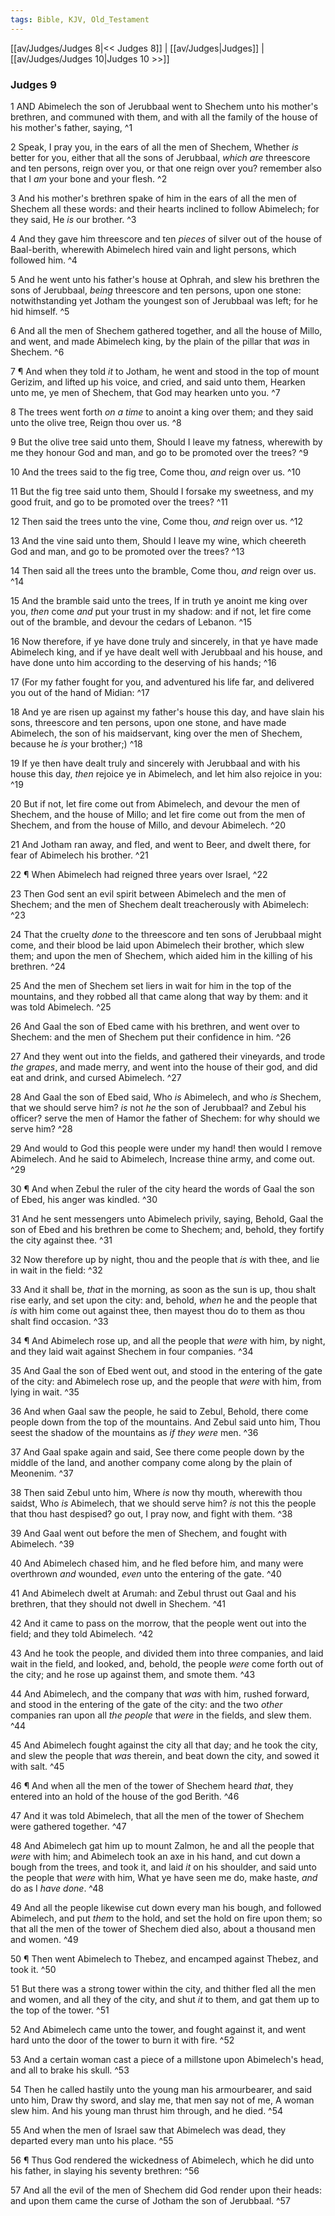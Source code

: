 ```yaml
---
tags: Bible, KJV, Old_Testament
---
```


[[av/Judges/Judges 8|<< Judges 8]] | [[av/Judges|Judges]] | [[av/Judges/Judges 10|Judges 10 >>]]

### Judges 9

1 AND Abimelech the son of Jerubbaal went to Shechem unto his mother's brethren, and communed with them, and with all the family of the house of his mother's father, saying, ^1

2 Speak, I pray you, in the ears of all the men of Shechem, Whether _is_ better for you, either that all the sons of Jerubbaal, _which_ _are_ threescore and ten persons, reign over you, or that one reign over you? remember also that I _am_ your bone and your flesh. ^2

3 And his mother's brethren spake of him in the ears of all the men of Shechem all these words: and their hearts inclined to follow Abimelech; for they said, He _is_ our brother. ^3

4 And they gave him threescore and ten _pieces_ of silver out of the house of Baal-berith, wherewith Abimelech hired vain and light persons, which followed him. ^4

5 And he went unto his father's house at Ophrah, and slew his brethren the sons of Jerubbaal, _being_ threescore and ten persons, upon one stone: notwithstanding yet Jotham the youngest son of Jerubbaal was left; for he hid himself. ^5

6 And all the men of Shechem gathered together, and all the house of Millo, and went, and made Abimelech king, by the plain of the pillar that _was_ in Shechem. ^6

7 ¶ And when they told _it_ to Jotham, he went and stood in the top of mount Gerizim, and lifted up his voice, and cried, and said unto them, Hearken unto me, ye men of Shechem, that God may hearken unto you. ^7

8 The trees went forth _on_ _a_ _time_ to anoint a king over them; and they said unto the olive tree, Reign thou over us. ^8

9 But the olive tree said unto them, Should I leave my fatness, wherewith by me they honour God and man, and go to be promoted over the trees? ^9

10 And the trees said to the fig tree, Come thou, _and_ reign over us. ^10

11 But the fig tree said unto them, Should I forsake my sweetness, and my good fruit, and go to be promoted over the trees? ^11

12 Then said the trees unto the vine, Come thou, _and_ reign over us. ^12

13 And the vine said unto them, Should I leave my wine, which cheereth God and man, and go to be promoted over the trees? ^13

14 Then said all the trees unto the bramble, Come thou, _and_ reign over us. ^14

15 And the bramble said unto the trees, If in truth ye anoint me king over you, _then_ come _and_ put your trust in my shadow: and if not, let fire come out of the bramble, and devour the cedars of Lebanon. ^15

16 Now therefore, if ye have done truly and sincerely, in that ye have made Abimelech king, and if ye have dealt well with Jerubbaal and his house, and have done unto him according to the deserving of his hands; ^16

17 (For my father fought for you, and adventured his life far, and delivered you out of the hand of Midian: ^17

18 And ye are risen up against my father's house this day, and have slain his sons, threescore and ten persons, upon one stone, and have made Abimelech, the son of his maidservant, king over the men of Shechem, because he _is_ your brother;) ^18

19 If ye then have dealt truly and sincerely with Jerubbaal and with his house this day, _then_ rejoice ye in Abimelech, and let him also rejoice in you: ^19

20 But if not, let fire come out from Abimelech, and devour the men of Shechem, and the house of Millo; and let fire come out from the men of Shechem, and from the house of Millo, and devour Abimelech. ^20

21 And Jotham ran away, and fled, and went to Beer, and dwelt there, for fear of Abimelech his brother. ^21

22 ¶ When Abimelech had reigned three years over Israel, ^22

23 Then God sent an evil spirit between Abimelech and the men of Shechem; and the men of Shechem dealt treacherously with Abimelech: ^23

24 That the cruelty _done_ to the threescore and ten sons of Jerubbaal might come, and their blood be laid upon Abimelech their brother, which slew them; and upon the men of Shechem, which aided him in the killing of his brethren. ^24

25 And the men of Shechem set liers in wait for him in the top of the mountains, and they robbed all that came along that way by them: and it was told Abimelech. ^25

26 And Gaal the son of Ebed came with his brethren, and went over to Shechem: and the men of Shechem put their confidence in him. ^26

27 And they went out into the fields, and gathered their vineyards, and trode _the_ _grapes_, and made merry, and went into the house of their god, and did eat and drink, and cursed Abimelech. ^27

28 And Gaal the son of Ebed said, Who _is_ Abimelech, and who _is_ Shechem, that we should serve him? _is_ not _he_ the son of Jerubbaal? and Zebul his officer? serve the men of Hamor the father of Shechem: for why should we serve him? ^28

29 And would to God this people were under my hand! then would I remove Abimelech. And he said to Abimelech, Increase thine army, and come out. ^29

30 ¶ And when Zebul the ruler of the city heard the words of Gaal the son of Ebed, his anger was kindled. ^30

31 And he sent messengers unto Abimelech privily, saying, Behold, Gaal the son of Ebed and his brethren be come to Shechem; and, behold, they fortify the city against thee. ^31

32 Now therefore up by night, thou and the people that _is_ with thee, and lie in wait in the field: ^32

33 And it shall be, _that_ in the morning, as soon as the sun is up, thou shalt rise early, and set upon the city: and, behold, _when_ he and the people that _is_ with him come out against thee, then mayest thou do to them as thou shalt find occasion. ^33

34 ¶ And Abimelech rose up, and all the people that _were_ with him, by night, and they laid wait against Shechem in four companies. ^34

35 And Gaal the son of Ebed went out, and stood in the entering of the gate of the city: and Abimelech rose up, and the people that _were_ with him, from lying in wait. ^35

36 And when Gaal saw the people, he said to Zebul, Behold, there come people down from the top of the mountains. And Zebul said unto him, Thou seest the shadow of the mountains as _if_ _they_ _were_ men. ^36

37 And Gaal spake again and said, See there come people down by the middle of the land, and another company come along by the plain of Meonenim. ^37

38 Then said Zebul unto him, Where _is_ now thy mouth, wherewith thou saidst, Who _is_ Abimelech, that we should serve him? _is_ not this the people that thou hast despised? go out, I pray now, and fight with them. ^38

39 And Gaal went out before the men of Shechem, and fought with Abimelech. ^39

40 And Abimelech chased him, and he fled before him, and many were overthrown _and_ wounded, _even_ unto the entering of the gate. ^40

41 And Abimelech dwelt at Arumah: and Zebul thrust out Gaal and his brethren, that they should not dwell in Shechem. ^41

42 And it came to pass on the morrow, that the people went out into the field; and they told Abimelech. ^42

43 And he took the people, and divided them into three companies, and laid wait in the field, and looked, and, behold, the people _were_ come forth out of the city; and he rose up against them, and smote them. ^43

44 And Abimelech, and the company that _was_ with him, rushed forward, and stood in the entering of the gate of the city: and the two _other_ companies ran upon all _the_ _people_ that _were_ in the fields, and slew them. ^44

45 And Abimelech fought against the city all that day; and he took the city, and slew the people that _was_ therein, and beat down the city, and sowed it with salt. ^45

46 ¶ And when all the men of the tower of Shechem heard _that_, they entered into an hold of the house of the god Berith. ^46

47 And it was told Abimelech, that all the men of the tower of Shechem were gathered together. ^47

48 And Abimelech gat him up to mount Zalmon, he and all the people that _were_ with him; and Abimelech took an axe in his hand, and cut down a bough from the trees, and took it, and laid _it_ on his shoulder, and said unto the people that _were_ with him, What ye have seen me do, make haste, _and_ do as I _have_ _done_. ^48

49 And all the people likewise cut down every man his bough, and followed Abimelech, and put _them_ to the hold, and set the hold on fire upon them; so that all the men of the tower of Shechem died also, about a thousand men and women. ^49

50 ¶ Then went Abimelech to Thebez, and encamped against Thebez, and took it. ^50

51 But there was a strong tower within the city, and thither fled all the men and women, and all they of the city, and shut _it_ to them, and gat them up to the top of the tower. ^51

52 And Abimelech came unto the tower, and fought against it, and went hard unto the door of the tower to burn it with fire. ^52

53 And a certain woman cast a piece of a millstone upon Abimelech's head, and all to brake his skull. ^53

54 Then he called hastily unto the young man his armourbearer, and said unto him, Draw thy sword, and slay me, that men say not of me, A woman slew him. And his young man thrust him through, and he died. ^54

55 And when the men of Israel saw that Abimelech was dead, they departed every man unto his place. ^55

56 ¶ Thus God rendered the wickedness of Abimelech, which he did unto his father, in slaying his seventy brethren: ^56

57 And all the evil of the men of Shechem did God render upon their heads: and upon them came the curse of Jotham the son of Jerubbaal. ^57
